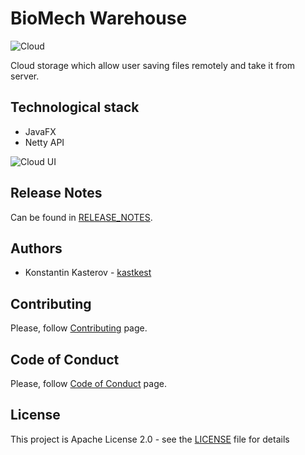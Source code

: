 # BioMech Warehouse
![Cloud](https://user-images.githubusercontent.com/96120687/169664438-46bdf213-0f3b-4421-9d6f-cd7cf45dfaba.jpg)

Cloud storage which allow user saving files remotely and take it from server.

## Technological stack

- JavaFX
- Netty API

![Cloud UI](https://user-images.githubusercontent.com/96120687/169664903-5ddd49f2-31dc-4b09-bd0c-d5fa0dedab83.jpg)

## Release Notes
Can be found in [RELEASE_NOTES](RELEASE_NOTES.md).

## Authors
* Konstantin Kasterov - [kastkest](https://github.com/kastkest)

## Contributing
Please, follow [Contributing](CONTRIBUTING.md) page.

## Code of Conduct
Please, follow [Code of Conduct](CODE_OF_CONDUCT.md) page.

## License
This project is Apache License 2.0 - see the [LICENSE](LICENSE) file for details
